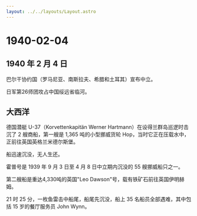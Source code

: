 ```yaml
---
layout: ../../layouts/Layout.astro
---
```


# 1940-02-04

## 1940 年 2 月 4 日

巴尔干协约国（罗马尼亚、南斯拉夫、希腊和土耳其）宣布中立。

日军第26师团攻占中国绥远省临河。

## 大西洋

德国潜艇 U-37（Korvettenkapitän Werner
Hartmann）在设得兰群岛巡逻时击沉了 2 艘商船，第一艘是 1,365
吨的小型挪威货轮 Hop，当时它正在压载水中，正前往英国英格兰米德尔斯堡。

船迅速沉没，无人生还。

霍普号是 1939 年 9 月 3 日至 4 月 8 日中立期内沉没的 55 艘挪威船只之一。

第二艘船是重达4,330吨的英国"Leo Dawson"号，载有铁矿石前往英国伊明赫姆。

21 时 25 分，一枚鱼雷击中船尾，船尾先沉没，船上 35
名船员全部遇难，其中包括 15 岁的餐厅服务员 John Wynn。